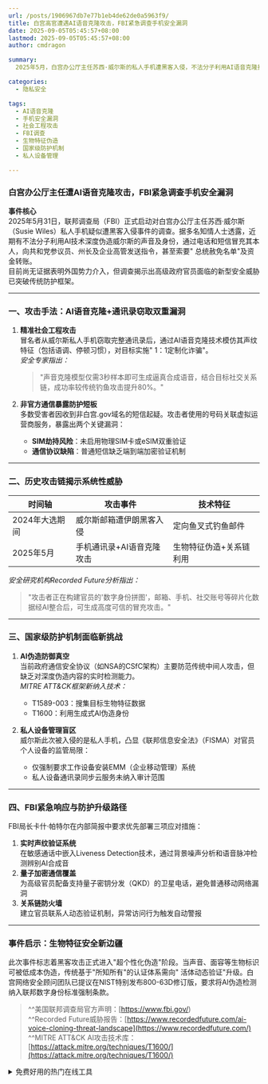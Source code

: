 ```yaml
---
url: /posts/1906967db7e77b1eb4de62de0a5963f9/
title: 白宫高官遭遇AI语音克隆攻击，FBI紧急调查手机安全漏洞
date: 2025-09-05T05:45:57+08:00
lastmod: 2025-09-05T05:45:57+08:00
author: cmdragon

summary:
  2025年5月，白宫办公厅主任苏西·威尔斯的私人手机遭黑客入侵，不法分子利用AI语音克隆技术模仿其声音，向共和党参议员、州长及企业高管发送虚假指令，甚至索要“总统赦免名单”及资金转账。攻击者通过窃取通讯录并结合AI技术，实施精准社会工程攻击。FBI已启动调查，并计划部署实时声纹验证、量子加密通信和关系链防火墙等防护措施。此次事件暴露了高级官员在私人设备管理和AI伪造防御方面的安全漏洞，标志着黑客攻击进入“超个性化伪造”新阶段。

categories:
  - 隐私安全

tags:
  - AI语音克隆
  - 手机安全漏洞
  - 社会工程攻击
  - FBI调查
  - 生物特征伪造
  - 国家级防护机制
  - 私人设备管理

---
```


### 白宫办公厅主任遭AI语音克隆攻击，FBI紧急调查手机安全漏洞

**事件核心**  
2025年5月31日，联邦调查局（FBI）正式启动对白宫办公厅主任苏西·威尔斯（Susie
Wiles）私人手机疑似遭黑客入侵事件的调查。据多名知情人士透露，近期有不法分子利用AI技术深度伪造威尔斯的声音及身份，通过电话和短信冒充其本人，向共和党参议员、州长及企业高管发送指令，甚至索要"
总统赦免名单"及资金转账。  
目前尚无证据表明外国势力介入，但调查揭示出高级政府官员面临的新型安全威胁已突破传统防护框架。

---

### 一、攻击手法：AI语音克隆+通讯录窃取双重漏洞

1. **精准社会工程攻击**  
   冒名者从威尔斯私人手机窃取完整通讯录后，通过AI语音克隆技术模仿其声纹特征（包括语调、停顿习惯），对目标实施"
   1：1定制化诈骗"。  
   *安全专家指出：*
   > "声音克隆模型仅需3秒样本即可生成逼真合成语音，结合目标社交关系链，成功率较传统钓鱼攻击提升80%。"

2. **非官方通信暴露防护短板**  
   多数受害者因收到非白宫.gov域名的短信起疑。攻击者使用的号码关联虚拟运营商服务，暴露出两个关键漏洞：
    - **SIM劫持风险**：未启用物理SIM卡或eSIM双重验证
    - **通信协议缺陷**：普通短信缺乏端到端加密验证机制

---

### 二、历史攻击链揭示系统性威胁

| 时间轴       | 攻击事件           | 技术特征         |  
|-----------|----------------|--------------|  
| 2024年大选期间 | 威尔斯邮箱遭伊朗黑客入侵   | 定向鱼叉式钓鱼邮件    |  
| 2025年5月   | 手机通讯录+AI语音克隆攻击 | 生物特征伪造+关系链利用 |  

*安全研究机构Recorded Future分析指出：*
> "攻击者正在构建官员的'数字身份拼图'，邮箱、手机、社交账号等碎片化数据经AI整合后，可生成高度可信的冒充攻击。"

---

### 三、国家级防护机制面临新挑战

1. **AI伪造防御真空**  
   当前政府通信安全协议（如NSA的CSfC架构）主要防范传统中间人攻击，但缺乏对深度伪造内容的实时检测能力。  
   *MITRE ATT&CK框架新纳入技术：*
    - T1589-003：搜集目标生物特征数据
    - T1600：利用生成式AI伪造身份

2. **私人设备管理盲区**  
   威尔斯此次被入侵的是私人手机，凸显《联邦信息安全法》（FISMA）对官员个人设备的监管局限：
    - 仅强制要求工作设备安装EMM（企业移动管理）系统
    - 私人设备通讯录同步云服务未纳入审计范围

---

### 四、FBI紧急响应与防护升级路径

FBI局长卡什·帕特尔在内部简报中要求优先部署三项应对措施：

1. **实时声纹验证系统**  
   在敏感通话中嵌入Liveness Detection技术，通过背景噪声分析和语音脉冲检测辨别AI合成音
2. **量子加密通信覆盖**  
   为高级官员配备支持量子密钥分发（QKD）的卫星电话，避免普通移动网络漏洞
3. **关系链防火墙**  
   建立官员联系人动态验证机制，异常访问行为触发自动警报

---

### 事件启示：生物特征安全新边疆

此次事件标志着黑客攻击正式进入"超个性化伪造"阶段。当声音、面容等生物标识可被低成本伪造，传统基于"所知所有"的认证体系需向"
活体动态验证"升级。白宫网络安全顾问团队已提议在NIST特别发布800-63D修订版，要求将AI伪造检测纳入联邦数字身份标准强制条款。

>^^美国联邦调查局官方声明：[https://www.fbi.gov/)  
> ^^Recorded
> Future威胁报告：[https://www.recordedfuture.com/ai-voice-cloning-threat-landscape](https://www.recordedfuture.com/)  
> ^^MITRE ATT&CK AI攻击技术库：[https://attack.mitre.org/techniques/T1600/](https://attack.mitre.org/techniques/T1600/)


<details>
<summary>免费好用的热门在线工具</summary>

- [ASCII字符画生成器 - 应用商店 | By cmdragon](https://tools.cmdragon.cn/zh/apps/ascii-art-generator)
- [JSON Web Tokens 工具 - 应用商店 | By cmdragon](https://tools.cmdragon.cn/zh/apps/jwt-tool)
- [Bcrypt 密码工具 - 应用商店 | By cmdragon](https://tools.cmdragon.cn/zh/apps/bcrypt-tool)
- [GIF 合成器 - 应用商店 | By cmdragon](https://tools.cmdragon.cn/zh/apps/gif-composer)
- [GIF 分解器 - 应用商店 | By cmdragon](https://tools.cmdragon.cn/zh/apps/gif-decomposer)
- [文本隐写术 - 应用商店 | By cmdragon](https://tools.cmdragon.cn/zh/apps/text-steganography)
- [CMDragon 在线工具 - 高级AI工具箱与开发者套件 | 免费好用的在线工具](https://tools.cmdragon.cn/zh)
- [应用商店 - 发现1000+提升效率与开发的AI工具和实用程序 | 免费好用的在线工具](https://tools.cmdragon.cn/zh/apps?category=trending)
- [CMDragon 更新日志 - 最新更新、功能与改进 | 免费好用的在线工具](https://tools.cmdragon.cn/zh/changelog)
- [支持我们 - 成为赞助者 | 免费好用的在线工具](https://tools.cmdragon.cn/zh/sponsor)
- [AI文本生成图像 - 应用商店 | 免费好用的在线工具](https://tools.cmdragon.cn/zh/apps/text-to-image-ai)
- [临时邮箱 - 应用商店 | 免费好用的在线工具](https://tools.cmdragon.cn/zh/apps/temp-email)
- [二维码解析器 - 应用商店 | 免费好用的在线工具](https://tools.cmdragon.cn/zh/apps/qrcode-parser)
- [文本转思维导图 - 应用商店 | 免费好用的在线工具](https://tools.cmdragon.cn/zh/apps/text-to-mindmap)
- [正则表达式可视化工具 - 应用商店 | 免费好用的在线工具](https://tools.cmdragon.cn/zh/apps/regex-visualizer)
- [文件隐写工具 - 应用商店 | 免费好用的在线工具](https://tools.cmdragon.cn/zh/apps/steganography-tool)
- [IPTV 频道探索器 - 应用商店 | 免费好用的在线工具](https://tools.cmdragon.cn/zh/apps/iptv-explorer)
- [快传 - 应用商店 | 免费好用的在线工具](https://tools.cmdragon.cn/zh/apps/snapdrop)
- [随机抽奖工具 - 应用商店 | 免费好用的在线工具](https://tools.cmdragon.cn/zh/apps/lucky-draw)
- [动漫场景查找器 - 应用商店 | 免费好用的在线工具](https://tools.cmdragon.cn/zh/apps/anime-scene-finder)
- [时间工具箱 - 应用商店 | 免费好用的在线工具](https://tools.cmdragon.cn/zh/apps/time-toolkit)
- [网速测试 - 应用商店 | 免费好用的在线工具](https://tools.cmdragon.cn/zh/apps/speed-test)
- [AI 智能抠图工具 - 应用商店 | 免费好用的在线工具](https://tools.cmdragon.cn/zh/apps/background-remover)
- [背景替换工具 - 应用商店 | 免费好用的在线工具](https://tools.cmdragon.cn/zh/apps/background-replacer)
- [艺术二维码生成器 - 应用商店 | 免费好用的在线工具](https://tools.cmdragon.cn/zh/apps/artistic-qrcode)
- [Open Graph 元标签生成器 - 应用商店 | 免费好用的在线工具](https://tools.cmdragon.cn/zh/apps/open-graph-generator)
- [图像对比工具 - 应用商店 | 免费好用的在线工具](https://tools.cmdragon.cn/zh/apps/image-comparison)
- [图片压缩专业版 - 应用商店 | 免费好用的在线工具](https://tools.cmdragon.cn/zh/apps/image-compressor)
- [密码生成器 - 应用商店 | 免费好用的在线工具](https://tools.cmdragon.cn/zh/apps/password-generator)
- [SVG优化器 - 应用商店 | 免费好用的在线工具](https://tools.cmdragon.cn/zh/apps/svg-optimizer)
- [调色板生成器 - 应用商店 | 免费好用的在线工具](https://tools.cmdragon.cn/zh/apps/color-palette)
- [在线节拍器 - 应用商店 | 免费好用的在线工具](https://tools.cmdragon.cn/zh/apps/online-metronome)
- [IP归属地查询 - 应用商店 | 免费好用的在线工具](https://tools.cmdragon.cn/zh/apps/ip-geolocation)
- [CSS网格布局生成器 - 应用商店 | 免费好用的在线工具](https://tools.cmdragon.cn/zh/apps/css-grid-layout)
- [邮箱验证工具 - 应用商店 | 免费好用的在线工具](https://tools.cmdragon.cn/zh/apps/email-validator)
- [书法练习字帖 - 应用商店 | 免费好用的在线工具](https://tools.cmdragon.cn/zh/apps/calligraphy-practice)
- [金融计算器套件 - 应用商店 | 免费好用的在线工具](https://tools.cmdragon.cn/zh/apps/finance-calculator-suite)
- [中国亲戚关系计算器 - 应用商店 | 免费好用的在线工具](https://tools.cmdragon.cn/zh/apps/chinese-kinship-calculator)
- [Protocol Buffer 工具箱 - 应用商店 | 免费好用的在线工具](https://tools.cmdragon.cn/zh/apps/protobuf-toolkit)
- [IP归属地查询 - 应用商店 | 免费好用的在线工具](https://tools.cmdragon.cn/zh/apps/ip-geolocation)
- [图片无损放大 - 应用商店 | 免费好用的在线工具](https://tools.cmdragon.cn/zh/apps/image-upscaler)
- [文本比较工具 - 应用商店 | 免费好用的在线工具](https://tools.cmdragon.cn/zh/apps/text-compare)
- [IP批量查询工具 - 应用商店 | 免费好用的在线工具](https://tools.cmdragon.cn/zh/apps/ip-batch-lookup)
- [域名查询工具 - 应用商店 | 免费好用的在线工具](https://tools.cmdragon.cn/zh/apps/domain-finder)
- [DNS工具箱 - 应用商店 | 免费好用的在线工具](https://tools.cmdragon.cn/zh/apps/dns-toolkit)
- [网站图标生成器 - 应用商店 | 免费好用的在线工具](https://tools.cmdragon.cn/zh/apps/favicon-generator)
- [XML Sitemap](https://tools.cmdragon.cn/sitemap_index.xml)

</details>
